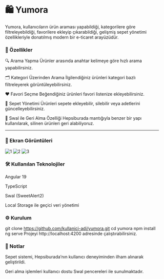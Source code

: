 # 🛍️ Yumora
Yumora, kullanıcıların ürün araması yapabildiği, kategorilere göre filtreleyebildiği, favorilere ekleyip çıkarabildiği, gelişmiş sepet yönetimi özellikleriyle donatılmış modern bir e-ticaret arayüzüdür.


### 🚀 Özellikler
🔍 Arama Yapma
Ürünler arasında anahtar kelimeye göre hızlı arama yapabilirsiniz.

🗂️ Kategori Üzerinden Arama
İlgilendiğiniz ürünleri kategori bazlı filtreleyerek görüntüleyebilirsiniz.

❤️ Favori Seçme
Beğendiğiniz ürünleri favori listenize ekleyebilirsiniz.

🛒 Sepet Yönetimi
Ürünleri sepete ekleyebilir, silebilir veya adetlerini güncelleyebilirsiniz.

🔄 Swal ile Geri Alma Özelliği
Hepsiburada mantığıyla benzer bir yapı kullanılarak, silinen ürünleri geri alabiliyoruz.

<hr/>

### 📸 Ekran Görüntüleri
![1](https://github.com/user-attachments/assets/e06c6d95-9b2f-4fb1-9cb6-79c2b372f8d4)
![2](https://github.com/user-attachments/assets/04551ea0-c522-4277-a3f6-0cc54759e4e7)
![3](https://github.com/user-attachments/assets/d15e7382-cec8-4d87-bf4e-ae1f8c5a2b0a)
### 🛠️ Kullanılan Teknolojiler
Angular 19

TypeScript

Swal (SweetAlert2)

Local Storage ile geçici veri yönetimi

### ⚙️ Kurulum
git clone https://github.com/kullanici-adi/yumora.git
cd yumora
npm install
ng serve
Projeyi http://localhost:4200 adresinde çalıştırabilirsiniz.

### 📌 Notlar
Sepet sistemi, Hepsiburada’nın kullanıcı deneyiminden ilham alınarak geliştirildi.

Geri alma işlemleri kullanıcı dostu Swal pencereleri ile sunulmaktadır.
